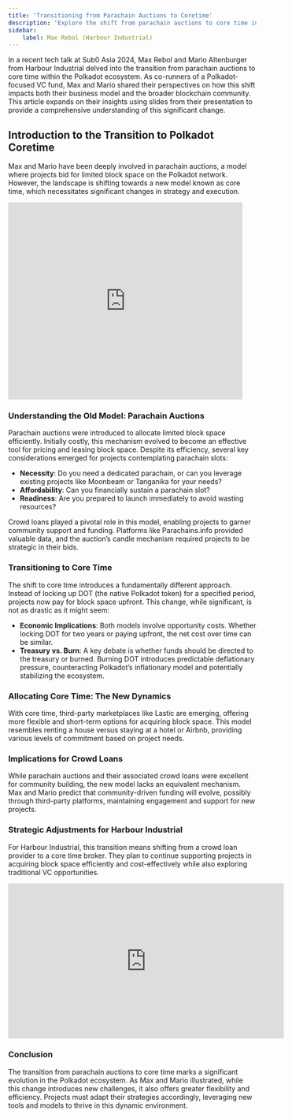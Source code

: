 ```yaml
---
title: 'Transitioning from Parachain Auctions to Coretime'
description: 'Explore the shift from parachain auctions to core time in Polkadot with insights from Max Rebol and Mario Altenburger at Sub0 Asia 2024.'
sidebar:
    label: Max Rebol (Harbour Industrial)
---
```

In a recent tech talk at Sub0 Asia 2024, Max Rebol and Mario Altenburger from Harbour Industrial delved into the transition from parachain auctions to core time within the Polkadot ecosystem. As co-runners of a Polkadot-focused VC fund, Max and Mario shared their perspectives on how this shift impacts both their business model and the broader blockchain community. This article expands on their insights using slides from their presentation to provide a comprehensive understanding of this significant change.

Introduction to the Transition to Polkadot Coretime
---------------------------------------------------

Max and Mario have been deeply involved in parachain auctions, a model where projects bid for limited block space on the Polkadot network. However, the landscape is shifting towards a new model known as core time, which necessitates significant changes in strategy and execution.  
<iframe frameborder="0" height="400" marginheight="0" marginwidth="0" scrolling="no" src="https://www.slideshare.net/slideshow/embed_code/key/blrmCW2p445nO5?hostedIn=slideshare&page=upload" width="476"></iframe>

### Understanding the Old Model: Parachain Auctions

Parachain auctions were introduced to allocate limited block space efficiently. Initially costly, this mechanism evolved to become an effective tool for pricing and leasing block space. Despite its efficiency, several key considerations emerged for projects contemplating parachain slots:

- **Necessity**: Do you need a dedicated parachain, or can you leverage existing projects like Moonbeam or Tanganika for your needs?
- **Affordability**: Can you financially sustain a parachain slot?
- **Readiness**: Are you prepared to launch immediately to avoid wasting resources?

Crowd loans played a pivotal role in this model, enabling projects to garner community support and funding. Platforms like Parachains.info provided valuable data, and the auction’s candle mechanism required projects to be strategic in their bids.

### Transitioning to Core Time

The shift to core time introduces a fundamentally different approach. Instead of locking up DOT (the native Polkadot token) for a specified period, projects now pay for block space upfront. This change, while significant, is not as drastic as it might seem:

- **Economic Implications**: Both models involve opportunity costs. Whether locking DOT for two years or paying upfront, the net cost over time can be similar.
- **Treasury vs. Burn**: A key debate is whether funds should be directed to the treasury or burned. Burning DOT introduces predictable deflationary pressure, counteracting Polkadot’s inflationary model and potentially stabilizing the ecosystem.

### Allocating Core Time: The New Dynamics

With core time, third-party marketplaces like Lastic are emerging, offering more flexible and short-term options for acquiring block space. This model resembles renting a house versus staying at a hotel or Airbnb, providing various levels of commitment based on project needs.

### Implications for Crowd Loans

While parachain auctions and their associated crowd loans were excellent for community building, the new model lacks an equivalent mechanism. Max and Mario predict that community-driven funding will evolve, possibly through third-party platforms, maintaining engagement and support for new projects.

### Strategic Adjustments for Harbour Industrial

For Harbour Industrial, this transition means shifting from a crowd loan provider to a core time broker. They plan to continue supporting projects in acquiring block space efficiently and cost-effectively while also exploring traditional VC opportunities.  
<iframe allowfullscreen="allowfullscreen" frameborder="0" height="315" src="https://www.youtube.com/embed/x8ATl5WWcPs?si=cap_RibaBDDRAezd" title="YouTube video player" width="560"></iframe>

### Conclusion

The transition from parachain auctions to core time marks a significant evolution in the Polkadot ecosystem. As Max and Mario illustrated, while this change introduces new challenges, it also offers greater flexibility and efficiency. Projects must adapt their strategies accordingly, leveraging new tools and models to thrive in this dynamic environment.